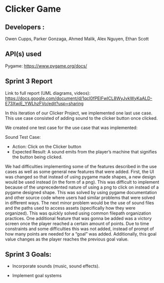 # Clicker Game

## Developers :
Owen Cupps, Parker Gonzaga, Ahmed Malik, Alex Nguyen, Ethan Scott


## API(s) used
Pygame:
https://www.pygame.org/docs/

## Sprint 3 Report

Link to full report (UML diagrams, videos):
https://docs.google.com/document/d/1qcI0fPElFwICL8WyJvkWyKaALD-E73XwjE_YWLhzFVo/edit?usp=sharing

In this iteration of our Clicker Project, we implemented one last use case. This use case consisted of adding sound to the clicker button once clicked.

We created one test case for the use case that was implemented:

Sound Test Case:
- Action: Click on the Clicker button
- Expected Result: A sound emits from the player’s machine that signifies the button being clicked.

 

We had difficulties implementing some of the features described in the use cases as well as some general new features that were added. First, the UI was changed so that instead of using pygame made shapes, a new design would be used instead (in the form of a png). This was difficult to implement because of the unprecedented nature of using a png to click on instead of a pygame designed shape. This was solved by using pygame documentation and other source code where users had similar problems that were solved in different ways. The next minor problem would be the use of sound files and the paths used to access assets (specifically how they were organized). This was quickly solved using common filepath organization practices. 
One additional feature that was gonna be added was a victory screen once the player reached a certain amount of points. Due to time constraints and some difficulties this was not added, instead of prompt of how many points are needed for a “goal” was added. Additionally, this goal value changes as the player reaches the previous goal value. 




## Sprint 3 Goals: 
- Incorporate sounds (music, sound effects).

- Implement goal systems



